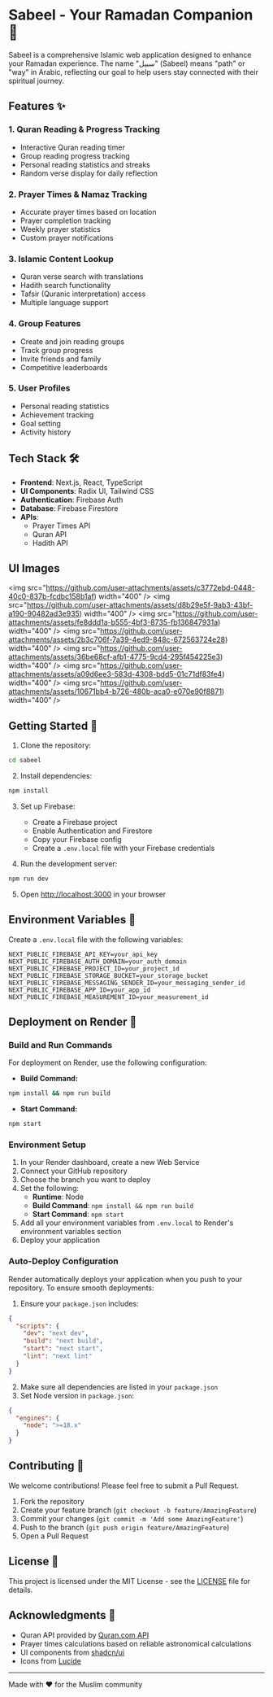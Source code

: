 # Sabeel - Your Ramadan Companion 🌙

Sabeel is a comprehensive Islamic web application designed to enhance your Ramadan experience. The name "سبیل" (Sabeel) means "path" or "way" in Arabic, reflecting our goal to help users stay connected with their spiritual journey.

## Features ✨

### 1. Quran Reading & Progress Tracking
- Interactive Quran reading timer
- Group reading progress tracking
- Personal reading statistics and streaks
- Random verse display for daily reflection

### 2. Prayer Times & Namaz Tracking
- Accurate prayer times based on location
- Prayer completion tracking
- Weekly prayer statistics
- Custom prayer notifications

### 3. Islamic Content Lookup
- Quran verse search with translations
- Hadith search functionality
- Tafsir (Quranic interpretation) access
- Multiple language support

### 4. Group Features
- Create and join reading groups
- Track group progress
- Invite friends and family
- Competitive leaderboards

### 5. User Profiles
- Personal reading statistics
- Achievement tracking
- Goal setting
- Activity history

## Tech Stack 🛠️

- **Frontend**: Next.js, React, TypeScript
- **UI Components**: Radix UI, Tailwind CSS
- **Authentication**: Firebase Auth
- **Database**: Firebase Firestore
- **APIs**: 
  - Prayer Times API
  - Quran API
  - Hadith API

## UI Images

 <img src="https://github.com/user-attachments/assets/c3772ebd-0448-40c0-837b-fcdbc158b1af) width="400" />
 <img src="https://github.com/user-attachments/assets/d8b29e5f-9ab3-43bf-a190-90482ad3e935) width="400" />
 <img src="https://github.com/user-attachments/assets/fe8ddd1a-b555-4bf3-8735-fb136847931a) width="400" />
 <img src="https://github.com/user-attachments/assets/2b3c706f-7a39-4ed9-848c-672563724e28) width="400" />
 <img src="https://github.com/user-attachments/assets/36be68cf-afb1-4775-9cd4-295f454225e3) width="400" />
 <img src="https://github.com/user-attachments/assets/a09d6ee3-583d-4308-bdd5-01c71df83fe4) width="400" />
 <img src="https://github.com/user-attachments/assets/10671bb4-b726-480b-aca0-e070e90f8871) width="400" />

## Getting Started 🚀

1. Clone the repository:
```bash
cd sabeel
```

2. Install dependencies:
```bash
npm install
```

3. Set up Firebase:
   - Create a Firebase project
   - Enable Authentication and Firestore
   - Copy your Firebase config
   - Create a `.env.local` file with your Firebase credentials

4. Run the development server:
```bash
npm run dev
```

5. Open [http://localhost:3000](http://localhost:3000) in your browser

## Environment Variables 🔑

Create a `.env.local` file with the following variables:
```
NEXT_PUBLIC_FIREBASE_API_KEY=your_api_key
NEXT_PUBLIC_FIREBASE_AUTH_DOMAIN=your_auth_domain
NEXT_PUBLIC_FIREBASE_PROJECT_ID=your_project_id
NEXT_PUBLIC_FIREBASE_STORAGE_BUCKET=your_storage_bucket
NEXT_PUBLIC_FIREBASE_MESSAGING_SENDER_ID=your_messaging_sender_id
NEXT_PUBLIC_FIREBASE_APP_ID=your_app_id
NEXT_PUBLIC_FIREBASE_MEASUREMENT_ID=your_measurement_id
```

## Deployment on Render 🚀

### Build and Run Commands

For deployment on Render, use the following configuration:

- **Build Command:**
```bash
npm install && npm run build
```

- **Start Command:**
```bash
npm start
```

### Environment Setup

1. In your Render dashboard, create a new Web Service
2. Connect your GitHub repository
3. Choose the branch you want to deploy
4. Set the following:
   - **Runtime**: Node
   - **Build Command**: `npm install && npm run build`
   - **Start Command**: `npm start`
5. Add all your environment variables from `.env.local` to Render's environment variables section
6. Deploy your application

### Auto-Deploy Configuration

Render automatically deploys your application when you push to your repository. To ensure smooth deployments:

1. Ensure your `package.json` includes:
```json
{
  "scripts": {
    "dev": "next dev",
    "build": "next build",
    "start": "next start",
    "lint": "next lint"
  }
}
```

2. Make sure all dependencies are listed in your `package.json`
3. Set Node version in `package.json`:
```json
{
  "engines": {
    "node": ">=18.x"
  }
}
```

## Contributing 🤝

We welcome contributions! Please feel free to submit a Pull Request.

1. Fork the repository
2. Create your feature branch (`git checkout -b feature/AmazingFeature`)
3. Commit your changes (`git commit -m 'Add some AmazingFeature'`)
4. Push to the branch (`git push origin feature/AmazingFeature`)
5. Open a Pull Request

## License 📝

This project is licensed under the MIT License - see the [LICENSE](LICENSE) file for details.

## Acknowledgments 🙏

- Quran API provided by [Quran.com API](https://quran.api-docs.io/)
- Prayer times calculations based on reliable astronomical calculations
- UI components from [shadcn/ui](https://ui.shadcn.com/)
- Icons from [Lucide](https://lucide.dev/)

---

Made with ❤️ for the Muslim community
